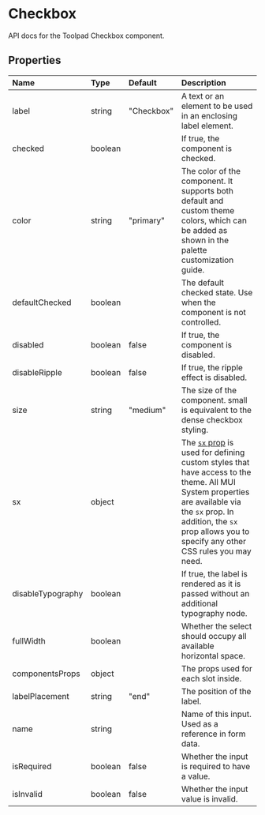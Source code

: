 <!-- This file has been auto-generated using `yarn docs:build:api`. -->

# Checkbox

<p class="description">API docs for the Toolpad Checkbox component.</p>

## Properties

| Name                                             | Type                                   | Default                                      | Description                                                                                                                                                                                                                                                                          |
| :----------------------------------------------- | :------------------------------------- | :------------------------------------------- | :----------------------------------------------------------------------------------------------------------------------------------------------------------------------------------------------------------------------------------------------------------------------------------- |
| <span class="prop-name">label</span>             | <span class="prop-type">string</span>  | <span class="prop-default">"Checkbox"</span> | A text or an element to be used in an enclosing label element.                                                                                                                                                                                                                       |
| <span class="prop-name">checked</span>           | <span class="prop-type">boolean</span> |                                              | If true, the component is checked.                                                                                                                                                                                                                                                   |
| <span class="prop-name">color</span>             | <span class="prop-type">string</span>  | <span class="prop-default">"primary"</span>  | The color of the component. It supports both default and custom theme colors, which can be added as shown in the palette customization guide.                                                                                                                                        |
| <span class="prop-name">defaultChecked</span>    | <span class="prop-type">boolean</span> |                                              | The default checked state. Use when the component is not controlled.                                                                                                                                                                                                                 |
| <span class="prop-name">disabled</span>          | <span class="prop-type">boolean</span> | <span class="prop-default">false</span>      | If true, the component is disabled.                                                                                                                                                                                                                                                  |
| <span class="prop-name">disableRipple</span>     | <span class="prop-type">boolean</span> | <span class="prop-default">false</span>      | If true, the ripple effect is disabled.                                                                                                                                                                                                                                              |
| <span class="prop-name">size</span>              | <span class="prop-type">string</span>  | <span class="prop-default">"medium"</span>   | The size of the component. small is equivalent to the dense checkbox styling.                                                                                                                                                                                                        |
| <span class="prop-name">sx</span>                | <span class="prop-type">object</span>  |                                              | The [`sx` prop](https://mui.com/system/getting-started/the-sx-prop/) is used for defining custom styles that have access to the theme. All MUI System properties are available via the `sx` prop. In addition, the `sx` prop allows you to specify any other CSS rules you may need. |
| <span class="prop-name">disableTypography</span> | <span class="prop-type">boolean</span> |                                              | If true, the label is rendered as it is passed without an additional typography node.                                                                                                                                                                                                |
| <span class="prop-name">fullWidth</span>         | <span class="prop-type">boolean</span> |                                              | Whether the select should occupy all available horizontal space.                                                                                                                                                                                                                     |
| <span class="prop-name">componentsProps</span>   | <span class="prop-type">object</span>  |                                              | The props used for each slot inside.                                                                                                                                                                                                                                                 |
| <span class="prop-name">labelPlacement</span>    | <span class="prop-type">string</span>  | <span class="prop-default">"end"</span>      | The position of the label.                                                                                                                                                                                                                                                           |
| <span class="prop-name">name</span>              | <span class="prop-type">string</span>  |                                              | Name of this input. Used as a reference in form data.                                                                                                                                                                                                                                |
| <span class="prop-name">isRequired</span>        | <span class="prop-type">boolean</span> | <span class="prop-default">false</span>      | Whether the input is required to have a value.                                                                                                                                                                                                                                       |
| <span class="prop-name">isInvalid</span>         | <span class="prop-type">boolean</span> | <span class="prop-default">false</span>      | Whether the input value is invalid.                                                                                                                                                                                                                                                  |
